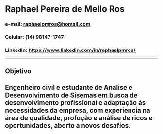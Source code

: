 # Raphael Pereira de Mello Ros
### e-mail: raphaelpmros@homail.com
### Celular: (14) 98147-1747
### LinkedIn: https://www.linkedin.com/in/raphaelpmros/
---
## Objetivo

Engenheiro civil e estudante de Analise e Desenvolvimento de Sisemas em busca de desenvolvimento profissional e adaptação ás necessidades da empresa, com experiencia na área de qualidade, profução e análise de ricos e oportunidades, aberto a novos desafios.
---

